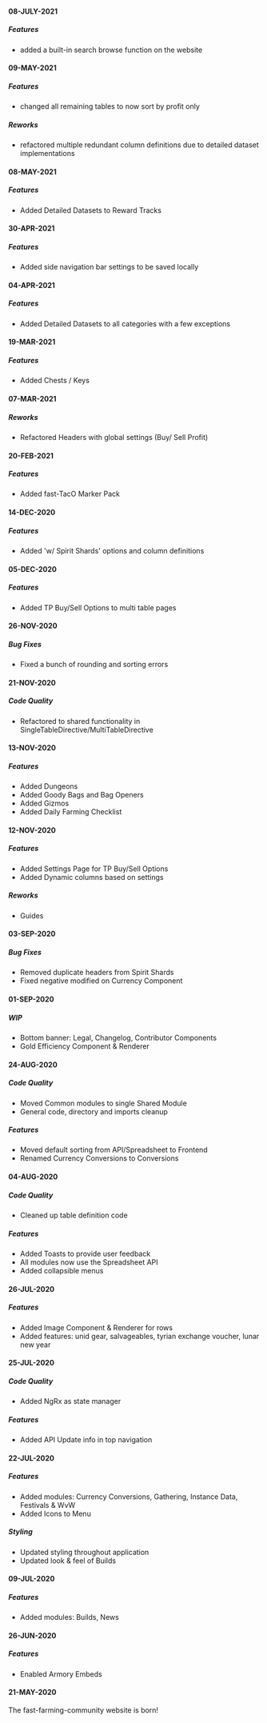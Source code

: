 #### 08-JULY-2021

##### Features

- added a built-in search browse function on the website

#### 09-MAY-2021

##### Features

- changed all remaining tables to now sort by profit only

##### Reworks

- refactored multiple redundant column definitions due to detailed dataset implementations

#### 08-MAY-2021

##### Features

- Added Detailed Datasets to Reward Tracks

#### 30-APR-2021

##### Features

- Added side navigation bar settings to be saved locally

#### 04-APR-2021

##### Features

- Added Detailed Datasets to all categories with a few exceptions

#### 19-MAR-2021

##### Features

- Added Chests / Keys

#### 07-MAR-2021

##### Reworks

- Refactored Headers with global settings (Buy/ Sell Profit)

#### 20-FEB-2021

##### Features

- Added fast-TacO Marker Pack

#### 14-DEC-2020

##### Features

- Added 'w/ Spirit Shards' options and column definitions

#### 05-DEC-2020

##### Features

- Added TP Buy/Sell Options to multi table pages

#### 26-NOV-2020

##### Bug Fixes

- Fixed a bunch of rounding and sorting errors

#### 21-NOV-2020

##### Code Quality

- Refactored to shared functionality in SingleTableDirective/MultiTableDirective

#### 13-NOV-2020

##### Features

- Added Dungeons
- Added Goody Bags and Bag Openers
- Added Gizmos
- Added Daily Farming Checklist

#### 12-NOV-2020

##### Features

- Added Settings Page for TP Buy/Sell Options
- Added Dynamic columns based on settings

##### Reworks

- Guides

#### 03-SEP-2020

##### Bug Fixes

- Removed duplicate headers from Spirit Shards
- Fixed negative modified on Currency Component

#### 01-SEP-2020

##### WIP

- Bottom banner: Legal, Changelog, Contributor Components
- Gold Efficiency Component & Renderer

#### 24-AUG-2020

##### Code Quality

- Moved Common modules to single Shared Module
- General code, directory and imports cleanup

##### Features

- Moved default sorting from API/Spreadsheet to Frontend
- Renamed Currency Conversions to Conversions

#### 04-AUG-2020

##### Code Quality

- Cleaned up table definition code

##### Features

- Added Toasts to provide user feedback
- All modules now use the Spreadsheet API
- Added collapsible menus

#### 26-JUL-2020

##### Features

- Added Image Component & Renderer for rows
- Added features: unid gear, salvageables, tyrian exchange voucher, lunar new year

#### 25-JUL-2020

##### Code Quality

- Added NgRx as state manager

##### Features

- Added API Update info in top navigation

#### 22-JUL-2020

##### Features

- Added modules: Currency Conversions, Gathering, Instance Data, Festivals & WvW
- Added Icons to Menu

##### Styling

- Updated styling throughout application
- Updated look & feel of Builds

#### 09-JUL-2020

##### Features

- Added modules: Builds, News

#### 26-JUN-2020

##### Features

- Enabled Armory Embeds

#### 21-MAY-2020

The fast-farming-community website is born!
